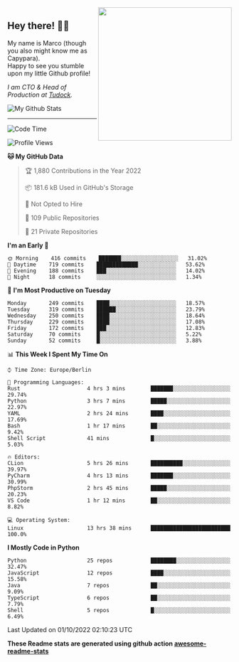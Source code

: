 <img src="https://capypara.de/para_logo.png?a=13" align="right" width="300">

## Hey there! 👋🙃
My name is Marco (though you also might know me as Capypara).  
Happy to see you stumble upon my little Github profile!

*I am CTO & Head of Production at <a href="http://tudock.de">Tudock</a>.*


![My Github Stats](https://github-readme-stats.vercel.app/api?username=theCapypara&show_icons=true&title_color=8ea106&text_color=ffffff&icon_color=8ea106&bg_color=2F343F&hide_border=1)

---
<!--START_SECTION:waka-->
![Code Time](http://img.shields.io/badge/Code%20Time-1%2C826%20hrs%209%20mins-blue)

![Profile Views](http://img.shields.io/badge/Profile%20Views-0-blue)

**🐱 My GitHub Data** 

> 🏆 1,880 Contributions in the Year 2022
 > 
> 📦 181.6 kB Used in GitHub's Storage 
 > 
> 🚫 Not Opted to Hire
 > 
> 📜 109 Public Repositories 
 > 
> 🔑 21 Private Repositories  
 > 
**I'm an Early 🐤** 

```text
🌞 Morning    416 commits    ███████░░░░░░░░░░░░░░░░░░   31.02% 
🌆 Daytime    719 commits    █████████████░░░░░░░░░░░░   53.62% 
🌃 Evening    188 commits    ███░░░░░░░░░░░░░░░░░░░░░░   14.02% 
🌙 Night      18 commits     ░░░░░░░░░░░░░░░░░░░░░░░░░   1.34%

```
📅 **I'm Most Productive on Tuesday** 

```text
Monday       249 commits    ████░░░░░░░░░░░░░░░░░░░░░   18.57% 
Tuesday      319 commits    ██████░░░░░░░░░░░░░░░░░░░   23.79% 
Wednesday    250 commits    ████░░░░░░░░░░░░░░░░░░░░░   18.64% 
Thursday     229 commits    ████░░░░░░░░░░░░░░░░░░░░░   17.08% 
Friday       172 commits    ███░░░░░░░░░░░░░░░░░░░░░░   12.83% 
Saturday     70 commits     █░░░░░░░░░░░░░░░░░░░░░░░░   5.22% 
Sunday       52 commits     █░░░░░░░░░░░░░░░░░░░░░░░░   3.88%

```


📊 **This Week I Spent My Time On** 

```text
⌚︎ Time Zone: Europe/Berlin

💬 Programming Languages: 
Rust                     4 hrs 3 mins        ███████░░░░░░░░░░░░░░░░░░   29.74% 
Python                   3 hrs 7 mins        █████░░░░░░░░░░░░░░░░░░░░   22.97% 
YAML                     2 hrs 24 mins       ████░░░░░░░░░░░░░░░░░░░░░   17.69% 
Bash                     1 hr 17 mins        ██░░░░░░░░░░░░░░░░░░░░░░░   9.42% 
Shell Script             41 mins             █░░░░░░░░░░░░░░░░░░░░░░░░   5.03%

🔥 Editors: 
CLion                    5 hrs 26 mins       ██████████░░░░░░░░░░░░░░░   39.97% 
PyCharm                  4 hrs 13 mins       ███████░░░░░░░░░░░░░░░░░░   30.99% 
PhpStorm                 2 hrs 45 mins       █████░░░░░░░░░░░░░░░░░░░░   20.23% 
VS Code                  1 hr 12 mins        ██░░░░░░░░░░░░░░░░░░░░░░░   8.82%

💻 Operating System: 
Linux                    13 hrs 38 mins      █████████████████████████   100.0%

```

**I Mostly Code in Python** 

```text
Python                   25 repos            ████████░░░░░░░░░░░░░░░░░   32.47% 
JavaScript               12 repos            ████░░░░░░░░░░░░░░░░░░░░░   15.58% 
Java                     7 repos             ██░░░░░░░░░░░░░░░░░░░░░░░   9.09% 
TypeScript               6 repos             ██░░░░░░░░░░░░░░░░░░░░░░░   7.79% 
Shell                    5 repos             █░░░░░░░░░░░░░░░░░░░░░░░░   6.49%

```



 Last Updated on 01/10/2022 02:10:23 UTC
<!--END_SECTION:waka-->

**These Readme stats are generated using github action [awesome-readme-stats](https://github.com/anmol098/waka-readme-stats)**
